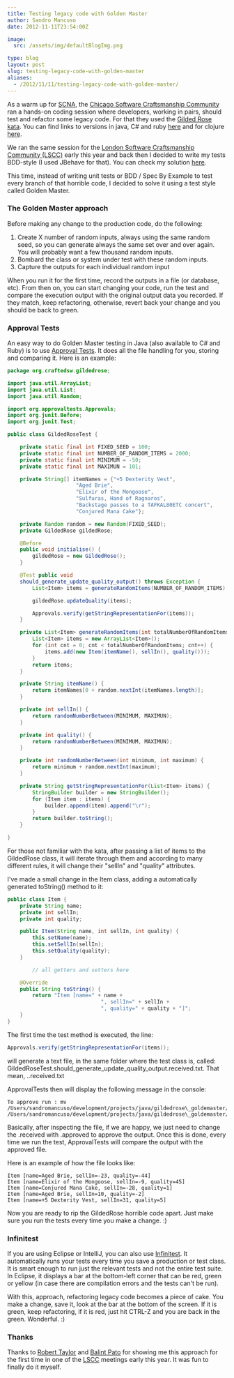 ```yaml
---
title: Testing legacy code with Golden Master
author: Sandro Mancuso
date: 2012-11-11T23:54:00Z

image:
  src: /assets/img/defaultBlogImg.png

type: blog
layout: post
slug: testing-legacy-code-with-golden-master
aliases: 
  - /2012/11/11/testing-legacy-code-with-golden-master/
---
```


As a warm up for [SCNA](http://scna.softwarecraftsmanship.org/), the
[Chicago Software Craftsmanship Community](http://www.meetup.com/ChicagoSC/) ran a hands-on coding
session where developers, working in pairs, should test and refactor
some legacy code. For that they used the [Gilded Rose kata](https://github.com/sandromancuso/Gilded-Rose-Kata). You can find
links to versions in java, C\# and ruby
[here](https://github.com/sandromancuso/Gilded-Rose-Kata) and for
clojure
[here](http://blog.8thlight.com/mike-jansen/2012/09/26/welcome-to-the-gilded-rose-in-clojure.html).


We ran the same session for the [London Software Craftsmanship Community (LSCC)](http://www.meetup.com/london-software-craftsmanship) early this
year and back then I decided to write my tests BDD-style (I used JBehave
for that). You can check my solution
[here](https://github.com/sandromancuso/Gilded-Rose-Kata).

This time, instead of writing unit tests or BDD / Spec By Example to
test every branch of that horrible code, I decided to solve it using a
test style called Golden Master.

### The Golden Master approach

Before making any change to the production code, do the following:

1.  Create X number of random inputs, always using the same random seed,
    so you can generate always the same set over and over again. You
    will probably want a few thousand random inputs.
2.  Bombard the class or system under test with these random inputs.
3.  Capture the outputs for each individual random input

When you run it for the first time, record the outputs in a file (or
database, etc). From then on, you can start changing your code, run the
test and compare the execution output with the original output data you
recorded. If they match, keep refactoring, otherwise, revert back your
change and you should be back to green.

### Approval Tests

An easy way to do Golden Master testing in Java (also available to C\#
and Ruby) is to use [Approval Tests](http://approvaltests.sourceforge.net/). It does all the file
handling for you, storing and comparing it. Here is an example:

~~~java
package org.craftedsw.gildedrose;

import java.util.ArrayList;
import java.util.List;
import java.util.Random;

import org.approvaltests.Approvals;
import org.junit.Before;
import org.junit.Test;

public class GildedRoseTest {

	private static final int FIXED_SEED = 100;
	private static final int NUMBER_OF_RANDOM_ITEMS = 2000;
	private static final int MINIMUM = -50;
	private static final int MAXIMUN = 101;

	private String[] itemNames = {"+5 Dexterity Vest",
				      "Aged Brie",
				      "Elixir of the Mongoose",
				      "Sulfuras, Hand of Ragnaros",
				      "Backstage passes to a TAFKAL80ETC concert",
				      "Conjured Mana Cake"};

	private Random random = new Random(FIXED_SEED);
	private GildedRose gildedRose;

	@Before
	public void initialise() {
		gildedRose = new GildedRose();
	}

	@Test public void
	should_generate_update_quality_output() throws Exception {
		List<Item> items = generateRandomItems(NUMBER_OF_RANDOM_ITEMS);

		gildedRose.updateQuality(items);

		Approvals.verify(getStringRepresentationFor(items));
	}

	private List<Item> generateRandomItems(int totalNumberOfRandomItems) {
		List<Item> items = new ArrayList<Item>();
		for (int cnt = 0; cnt < totalNumberOfRandomItems; cnt++) {
			items.add(new Item(itemName(), sellIn(), quality()));
		}
		return items;
	}

	private String itemName() {
		return itemNames[0 + random.nextInt(itemNames.length)];
	}

	private int sellIn() {
		return randomNumberBetween(MINIMUM, MAXIMUN);
	}

	private int quality() {
		return randomNumberBetween(MINIMUM, MAXIMUN);
	}

	private int randomNumberBetween(int minimum, int maximum) {
		return minimum + random.nextInt(maximum);
	}

	private String getStringRepresentationFor(List<Item> items) {
		StringBuilder builder = new StringBuilder();
		for (Item item : items) {
			builder.append(item).append("\r");
		}
		return builder.toString();
	}

}
~~~

For those not familiar with the kata, after passing a list of items to
the GildedRose class, it will iterate through them and according to many
different rules, it will change their "sellIn" and "quality"
attributes.

I've made a small change in the Item class, adding a automatically
generated toString() method to it:

~~~java
public class Item {
	private String name;
	private int sellIn;
	private int quality;

	public Item(String name, int sellIn, int quality) {
		this.setName(name);
		this.setSellIn(sellIn);
		this.setQuality(quality);
	}

        // all getters and setters here

	@Override
	public String toString() {
		return "Item [name=" + name +
                              ", sellIn=" + sellIn +
                              ", quality=" + quality + "]";
	}
}
~~~

The first time the test method is executed, the line:

~~~java
Approvals.verify(getStringRepresentationFor(items));
~~~

will generate a text file, in the same folder where the test class is,
called:
GildedRoseTest.should\_generate\_update\_quality\_output.received.txt.
That mean, ..received.txt

ApprovalTests then will display the following message in the console:

~~~console
To approve run : mv
/Users/sandromancuso/development/projects/java/gildedrose\_goldemaster/./src/test/java/org/craftedsw/gildedrose/GildedRoseTest.should\_generate\_update\_quality\_output.received.txt
/Users/sandromancuso/development/projects/java/gildedrose\_goldemaster/./src/test/java/org/craftedsw/gildedrose/GildedRoseTest.should\_generate\_update\_quality\_output.approved.txt
~~~

Basically, after inspecting the file, if we are happy, we just need to
change the .received with .approved to approve the output. Once this is
done, every time we run the test, ApprovalTests will compare the output
with the approved file.

Here is an example of how the file looks like:

~~~console
Item [name=Aged Brie, sellIn=-23, quality=-44]
Item [name=Elixir of the Mongoose, sellIn=-9, quality=45]
Item [name=Conjured Mana Cake, sellIn=-28, quality=1]
Item [name=Aged Brie, sellIn=10, quality=-2]
Item [name=+5 Dexterity Vest, sellIn=31, quality=5]
~~~

Now you are ready to rip the GildedRose horrible code apart. Just make
sure you run the tests every time you make a change. :)


### Infinitest

If you are using Eclipse or IntelliJ, you can also use
[Infinitest](http://infinitest.github.com/). It automatically runs your
tests every time you save a production or test class. It is smart enough
to run just the relevant tests and not the entire test suite.  In
Eclipse, it displays a bar at the bottom-left corner that can be red,
green or yellow (in case there are compilation errors and the tests
can't be run).

With this, approach, refactoring legacy code becomes a piece of cake.
You make a change, save it, look at the bar at the bottom of the screen.
If it is green, keep refactoring, if it is red, just hit CTRL-Z and you
are back in the green. Wonderful. :)

### Thanks

Thanks to [Robert Taylor](https://twitter.com/roberttaylor426) and
[Balint Pato](https://twitter.com/balopat) for showing me this approach
for the first time in one of the
[LSCC](http://www.meetup.com/london-software-craftsmanship) meetings
early this year. It was fun to finally do it myself.
